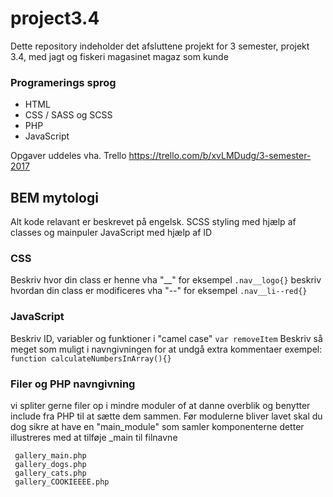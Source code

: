 # project3.4
Dette repository indeholder det afsluttene projekt for 3 semester, projekt 3.4, med jagt og fiskeri magasinet magaz som kunde

### Programerings sprog
* HTML
* CSS / SASS og SCSS
* PHP
* JavaScript

Opgaver uddeles vha. Trello https://trello.com/b/xvLMDudg/3-semester-2017

## BEM mytologi
Alt kode relavant er beskrevet på engelsk. SCSS styling med hjælp af classes og mainpuler JavaScript med hjælp af ID
### CSS
Beskriv hvor din class er henne vha "__" for eksempel 
`.nav__logo{}`
beskriv hvordan din class er modificeres vha "--" for eksempel 
`.nav__li--red{}`
### JavaScript
Beskriv ID, variabler og funktioner i "camel case"
`var removeItem`
Beskriv så meget som muligt i navngivningen for at undgå extra kommentaer
exempel:
`function calculateNumbersInArray(){}`

### Filer og PHP navngivning

vi spliter gerne filer op i mindre moduler of at danne overblik og benytter include fra PHP til at sætte dem sammen. Før modulerne bliver lavet skal du dog sikre at have en "main_module" som samler komponenterne detter illustreres med at tilføje _main til filnavne
```
 gallery_main.php
 gallery_dogs.php
 gallery_cats.php
 gallery_COOKIEEEE.php
```
